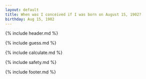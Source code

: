 ```yaml
---
layout: default
title: When was I conceived if I was born on August 15, 1902?
birthday: Aug 15, 1902
---
```


{% include header.md %}

{% include guess.md %}

{% include calculate.md %}

{% include safety.md %}

{% include footer.md %}



